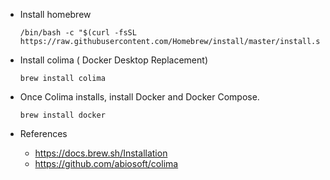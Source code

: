 - Install homebrew 
  ```
  /bin/bash -c "$(curl -fsSL https://raw.githubusercontent.com/Homebrew/install/master/install.sh)"
  ```
 
- Install colima ( Docker Desktop Replacement)
  ```
  brew install colima
  ```
 
- Once Colima installs, install Docker and Docker Compose.
 
  ```
  brew install docker
  ```
  
- References 
  * https://docs.brew.sh/Installation
  * https://github.com/abiosoft/colima
 
